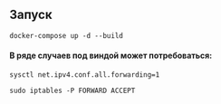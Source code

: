 ## Запуск

```docker-compose up -d --build```

#### В ряде случаев под виндой может потребоваться:
```sysctl net.ipv4.conf.all.forwarding=1```

```sudo iptables -P FORWARD ACCEPT```
